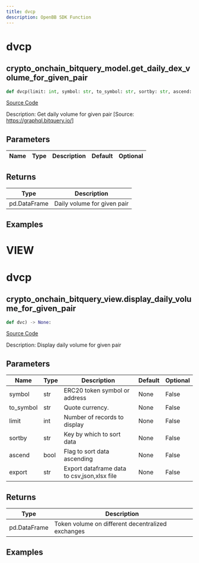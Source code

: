 ```yaml
---
title: dvcp
description: OpenBB SDK Function
---
```

# dvcp

## crypto_onchain_bitquery_model.get_daily_dex_volume_for_given_pair

```python
def dvcp(limit: int, symbol: str, to_symbol: str, sortby: str, ascend: bool) -> DataFrame:
```
[Source Code](https://github.com/OpenBB-finance/OpenBBTerminal/tree/main/openbb_terminal/cryptocurrency/onchain/bitquery_model.py#L399)

Description: Get daily volume for given pair [Source: https://graphql.bitquery.io/]

## Parameters

| Name | Type | Description | Default | Optional |
| ---- | ---- | ----------- | ------- | -------- |

## Returns

| Type | Description |
| ---- | ----------- |
| pd.DataFrame | Daily volume for given pair |

## Examples




# VIEW

# dvcp

## crypto_onchain_bitquery_view.display_daily_volume_for_given_pair

```python
def dvc) -> None:
```
[Source Code](https://github.com/OpenBB-finance/OpenBBTerminal/tree/main/openbb_terminal/decorators.py#L86)

Description: Display daily volume for given pair

## Parameters

| Name | Type | Description | Default | Optional |
| ---- | ---- | ----------- | ------- | -------- |
| symbol | str | ERC20 token symbol or address | None | False |
| to_symbol | str | Quote currency. | None | False |
| limit | int | Number of records to display | None | False |
| sortby | str | Key by which to sort data | None | False |
| ascend | bool | Flag to sort data ascending | None | False |
| export | str | Export dataframe data to csv,json,xlsx file | None | False |

## Returns

| Type | Description |
| ---- | ----------- |
| pd.DataFrame | Token volume on different decentralized exchanges |

## Examples

